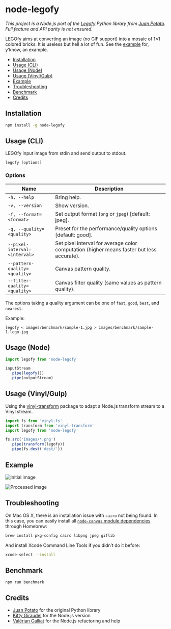 # node-legofy

*This project is a Node.js port of the [Legofy](https://github.com/JuanPotato/Legofy) Python library from [Juan Potato](https://github.com/JuanPotato). Full feature and API parity is not ensured.*

LEGOfy aims at converting an image (no GIF support) into a mosaic of 1&times;1 colored bricks. It is useless but hell a lot of fun. See the [example](#example) for, y’know, an example.

* [Installation](#installation)
* [Usage (CLI)](#usage-cli)
* [Usage (Node)](#usage-node)
* [Usage (Vinyl/Gulp)](#usage-vinylgulp)
* [Example](#example)
* [Troubleshooting](#troubleshooting)
* [Benchmark](#benchmark)
* [Credits](#credits)

## Installation

```sh
npm install -g node-legofy
```

## Usage (CLI)

<!-- BEGIN USAGE -->

LEGOfy input image from stdin and send output to stdout.

```
legofy [options]
```

### Options

Name | Description
---- | -----------
`-h, --help` | Bring help.
`-v, --version` | Show version.
`-f, --format=<format>` | Set output format (`png` or `jpeg`) [default: jpeg].
`-q, --quality=<quality>` | Preset for the performance/quality options [default: good].
`--pixel-interval=<interval>` | Set pixel interval for average color computation (higher means faster but less accurate).
`--pattern-quality=<quality>` | Canvas pattern quality.
`--filter-quality=<quality>` | Canvas filter quality (same values as pattern quality).

The options taking a quality argument can be one of `fast`, `good`, `best`,
and `nearest`.

<!-- END USAGE -->

Example:

```
legofy < images/benchmark/sample-1.jpg > images/benchmark/sample-1.lego.jpg
```

## Usage (Node)

```js
import legofy from 'node-legofy'

inputStream
  .pipe(legofy())
  .pipe(outputStream)
```

## Usage (Vinyl/Gulp)

Using the [vinyl-transform] package to adapt a Node.js transform stream
to a Vinyl stream.

[vinyl-transform]: https://www.npmjs.com/package/vinyl-transform

```js
import fs from 'vinyl-fs'
import transform from 'vinyl-transform'
import legofy from 'node-legofy'

fs.src('images/*.png')
  .pipe(transform(legofy))
  .pipe(fs.dest('dest/'))
```

## Example

![Initial image](https://raw.githubusercontent.com/KittyGiraudel/node-legofy/master/images/benchmark/sample-1.jpg)

![Processed image](https://raw.githubusercontent.com/KittyGiraudel/node-legofy/master/images/benchmark/sample-1.lego.jpg)

## Troubleshooting

On Mac OS X, there is an installation issue with `cairo` not being found. In this case, you can easily install all [`node-canvas` module dependencies](https://github.com/Automattic/node-canvas#installation) through Homebrew:

```sh
brew install pkg-config cairo libpng jpeg giflib
```

And install Xcode Command Line Tools if you didn’t do it before:

```sh
xcode-select --install
```

## Benchmark

```
npm run benchmark
```

## Credits

* [Juan Potato](https://github.com/JuanPotato) for the original Python library
* [Kitty Giraudel](https://twitter.com/KittyGiraudel) for the Node.js version
* [Valérian Galliat](https://twitter.com/valeriangalliat) for the Node.js refactoring and help
